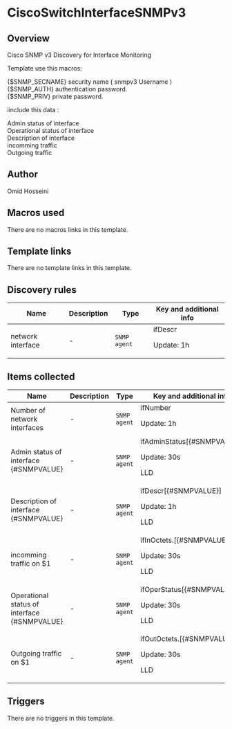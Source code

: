 # CiscoSwitchInterfaceSNMPv3

## Overview

Cisco SNMP v3 Discovery for Interface Monitoring


Template use this macros:  
  
{$SNMP\_SECNAME} security name ( snmpv3 Username )   
{$SNMP\_AUTH} authentication password.  
{$SNMP\_PRIV} private password.


iinclude this data :


Admin status of interface   
Operational status of interface  
Description of interface  
incomming traffic   
Outgoing traffic


 



## Author

Omid Hosseini

## Macros used

There are no macros links in this template.

## Template links

There are no template links in this template.

## Discovery rules

|Name|Description|Type|Key and additional info|
|----|-----------|----|----|
|network interface|<p>-</p>|`SNMP agent`|ifDescr<p>Update: 1h</p>|


## Items collected

|Name|Description|Type|Key and additional info|
|----|-----------|----|----|
|Number of network interfaces|<p>-</p>|`SNMP agent`|ifNumber<p>Update: 1h</p>|
|Admin status of interface {#SNMPVALUE}|<p>-</p>|`SNMP agent`|ifAdminStatus[{#SNMPVALUE}]<p>Update: 30s</p><p>LLD</p>|
|Description of interface {#SNMPVALUE}|<p>-</p>|`SNMP agent`|ifDescr[{#SNMPVALUE}]<p>Update: 1h</p><p>LLD</p>|
|incomming traffic on $1|<p>-</p>|`SNMP agent`|ifInOctets.[{#SNMPVALUE}]<p>Update: 30s</p><p>LLD</p>|
|Operational status of interface {#SNMPVALUE}|<p>-</p>|`SNMP agent`|ifOperStatus[{#SNMPVALUE}]<p>Update: 30s</p><p>LLD</p>|
|Outgoing traffic on $1|<p>-</p>|`SNMP agent`|ifOutOctets.[{#SNMPVALUE}]<p>Update: 30s</p><p>LLD</p>|


## Triggers

There are no triggers in this template.

